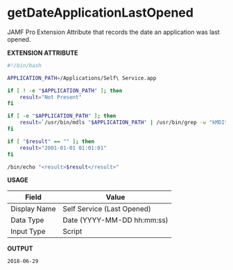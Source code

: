# getDateApplicationLastOpened

JAMF Pro Extension Attribute that records the date an application was last opened.

**EXTENSION ATTRIBUTE**
```bash
#!/bin/bash

APPLICATION_PATH=/Applications/Self\ Service.app

if [ ! -e "$APPLICATION_PATH" ]; then
    result="Not Present"
fi

if [ -e "$APPLICATION_PATH" ]; then
    result=`/usr/bin/mdls "$APPLICATION_PATH" | /usr/bin/grep -w "kMDItemLastUsedDate" | /usr/bin/awk '{ print $3 }'`
fi

if [ "$result" == "" ]; then
    result="2001-01-01 01:01:01"
fi

/bin/echo "<result>$result</result>"
```

**USAGE**

| Field                 | Value
|-----------------------|-------------------------------|
| Display Name          | Self Service (Last Opened)    |
| Data Type             | Date (YYYY-MM-DD hh:mm:ss)    |
| Input Type            | Script                        |

**OUTPUT**
```bash
2018-06-29
```
